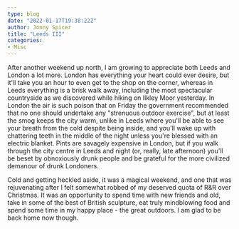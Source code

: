 ```yaml
---
type: blog
date: "2022-01-17T19:38:22Z"
author: Jonny Spicer
title: "Leeds III"
categories:
- Misc
---
```

After another weekend up north, I am growing to appreciate both Leeds and London a lot more. London has everything your heart could ever desire, but it'll take you an hour to even get to the shop
on the corner, whereas in Leeds everything is a brisk walk away, including the most spectacular countryside as we discovered while hiking on Ilkley Moor yesterday. In London the air is such poison
that on Friday the government recommended that no one should undertake any "strenuous outdoor exercise", but at least the smog keeps the city warm, unlike in Leeds where you'll be able to see your
breath from the cold despite being inside, and you'll wake up with chattering teeth in the middle of the night unless you're blessed with an electric blanket. Pints are savagely expensive in London,
but if you walk through the city centre in Leeds and night (or, really, late afternoon) you'll be beset by obnoxiously drunk people and be grateful for the more civilized demanour of drunk Londoners.

Cold and getting heckled aside, it was a magical weekend, and one that was rejuvenating after I felt somewhat robbed of my deserved quota of R&R over Christmas. It was an opportunity to spend time
with new friends and old, take in some of the best of British sculpture, eat truly mindblowing food and spend some time in my happy place - the great outdoors. I am glad to be back home now though.
